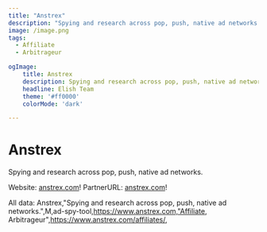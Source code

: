 ```yaml
---
title: "Anstrex"
description: "Spying and research across pop, push, native ad networks."
image: /image.png
tags: 
  - Affiliate
  - Arbitrageur

ogImage:
    title: Anstrex
    description: Spying and research across pop, push, native ad networks.
    headline: Elish Team
    theme: '#ff0000'
    colorMode: 'dark'

---
```


# Anstrex

Spying and research across pop, push, native ad networks.

Website: [anstrex.com](https://www.anstrex.com)!
PartnerURL: [anstrex.com](https://www.anstrex.com/affiliates/)!

All data:
Anstrex,"Spying and research across pop, push, native ad networks.",M,ad-spy-tool,https://www.anstrex.com,"Affiliate, Arbitrageur",https://www.anstrex.com/affiliates/,